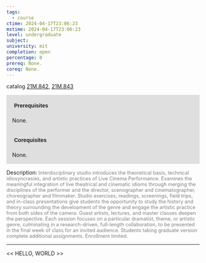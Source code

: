 ```yaml
---
tags:
  - course
ctime: 2024-04-17T23:06:23
mstime: 2024-04-17T23:06:23
level: undergraduate
subject: 
university: mit
completion: open
percentage: 0
prereq: None.
coreq: None.
---
```


catalog [21M.842](http://student.mit.edu/catalog/m21Mb.html#21M.842), [21M.843](http://student.mit.edu/catalog/m21Mb.html#21M.843)

<span style="display: block; padding: 15px; background-color: rgb(100, 100, 100, 0.2);"><font id="m_prereq2629_0" style="display: block; font-family: Arial, sans-serif; font-weight: bold; padding: 5px">Prerequisites</font><br><span id="prereq2629_0">None.</span></span>
<span style="display: block; padding: 15px; background-color: rgb(100, 100, 100, 0.2);"><font id="m_coreq2629_0" style="display: block; font-family: Arial, sans-serif; font-weight: bold; padding: 5px">Corequisites</font><br><span id="coreq2629_0">None.</span></span>

<font style="">Description:</font>
<font style="color: grey; font-size: 0.8rem;">Interdisciplinary studio introduces the theoretical basis, technical idiosyncrasies, and artistic practices of Live Cinema Performance. Examines the meaningful integration of live theatrical and cinematic idioms through merging the disciplines of the performer and the director, scenographer and cinematographer, choreographer and filmmaker. Studio exercises, readings, screenings, field trips, and in-class presentations give students the opportunity to study the history and theory surrounding the development of the genre and engage the artistic practice from both sides of the camera. Guest artists, lectures, and master classes deepen the perspective. Each session focuses on a particular dramatist, theme, or artistic genre, culminating in a research-driven, full-length collaboration, to be presented in the final week of class for an invited audience. Students taking graduate version complete additional assignments. Enrollment limited.</font>



---

<< HELLO, WORLD >>
